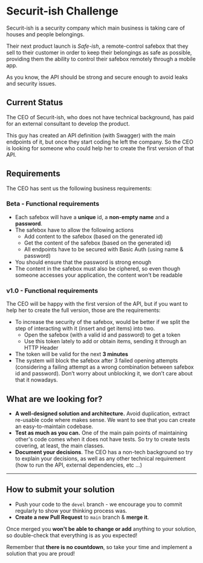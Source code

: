 # Securit-ish Challenge 

Securit-ish is a security company which main business is taking care of 
houses and people belongings. 

Their next product launch is _Safe-ish_, a remote-control safebox that they
sell to their customer in order to keep their belongings as safe as possible, 
providing them the ability to control their safebox remotely through a mobile app. 

As you know, the API should be strong and secure enough to avoid leaks and security
issues.

## Current Status

The CEO of Securit-ish, who does not have technical background, has paid for an external
consultant to develop the product. 

This guy has created an API definition (with Swagger) with the main endpoints of it, but 
once they start coding he left the company. So the CEO is looking for someone who could 
help her to create the first version of that API.

## Requirements

The CEO has sent us the following business requirements:

### Beta - Functional requirements

* Each safebox will have a **unique** id, a **non-empty name** and a **password**.
* The safebox have to allow the following actions
    * Add content to the safebox (based on the generated id)
    * Get the content of the safebox (based on the generated id)
    * All endpoints have to be secured with Basic Auth (using name & password) 
* You should ensure that the password is strong enough
* The content in the safebox must also be ciphered, so even though someone
  accesses your application, the content won’t be readable
  
### v1.0 - Functional requirements

The CEO will be happy with the first version of the API, but if you want to help her
to create the full version, those are the requirements:

* To increase the security of the safebox, would be better if we split the step of 
 interacting with it (insert and get items) into two. 
    * Open the safebox (with a valid id and password) to get a token
    * Use this token lately to add or obtain items, sending it through an HTTP Header
* The token will be valid for the next **3 minutes**  
* The system will block the safebox after 3 failed opening attempts (considering a
 failing attempt as a wrong combination between safebox id and password). Don’t worry
 about unblocking it, we don’t care about that it nowadays.
 
## What are we looking for?

* **A well-designed solution and architecture.** Avoid duplication, extract re-usable code
where makes sense. We want to see that you can create an easy-to-maintain codebase.
* **Test as much as you can.** One of the main pain points of maintaining other's code
comes when it does not have tests. So try to create tests covering, at least, the main classes.
* **Document your decisions**. The CEO has a non-tech background so try to explain your decisions, 
as well as any other technical requirement (how to run the API, external dependencies, etc ...)

---

## How to submit your solution

* Push your code to the `devel` branch - we encourage you to commit regularly to show your thinking process was.
* **Create a new Pull Request** to `main` branch & **merge it**.

Once merged you **won't be able to change or add** anything to your solution, so double-check that everything is as
you expected!

Remember that **there is no countdown**, so take your time and implement a solution that you are proud!
